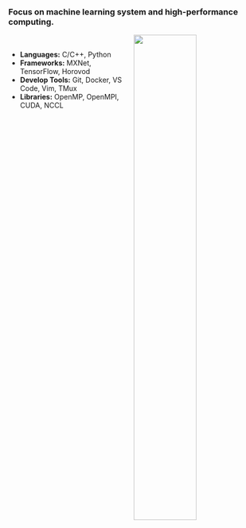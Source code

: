 <!--
**shuo-ouyang/shuo-ouyang** is a ✨ _special_ ✨ repository because its `README.md` (this file) appears on your GitHub profile.

Here are some ideas to get you started:

- 🔭 I’m currently working on ...
- 🌱 I’m currently learning ...
- 👯 I’m looking to collaborate on ...
- 🤔 I’m looking for help with ...
- 💬 Ask me about ...
- 📫 How to reach me: ...
- 😄 Pronouns: ...
- ⚡ Fun fact: ...
-->

### Focus on machine learning system and high-performance computing.

[<img align="right" width="50%" src="https://github-readme-stats.vercel.app/api?username=shuo-ouyang&theme=dark&show_icons=true">](https://metrics.lecoq.io/shuo-ouyang?template=classic)

<br>

- **Languages:** C/C++, Python
- **Frameworks:** MXNet, TensorFlow, Horovod
- **Develop Tools:** Git, Docker, VS Code, Vim, TMux
- **Libraries:** OpenMP, OpenMPI, CUDA, NCCL
